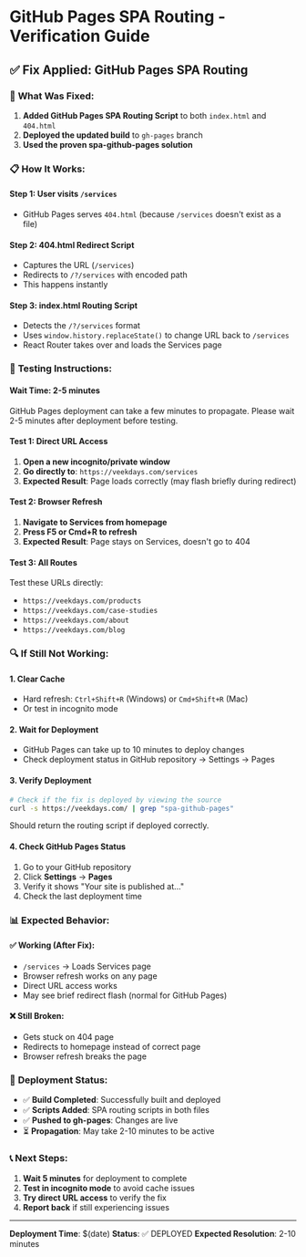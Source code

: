 # GitHub Pages SPA Routing - Verification Guide

## ✅ **Fix Applied: GitHub Pages SPA Routing**

### 🔧 **What Was Fixed:**

1. **Added GitHub Pages SPA Routing Script** to both `index.html` and `404.html`
2. **Deployed the updated build** to `gh-pages` branch
3. **Used the proven spa-github-pages solution**

### 📋 **How It Works:**

#### **Step 1: User visits `/services`**
- GitHub Pages serves `404.html` (because `/services` doesn't exist as a file)

#### **Step 2: 404.html Redirect Script**
- Captures the URL (`/services`)
- Redirects to `/?/services` with encoded path
- This happens instantly

#### **Step 3: index.html Routing Script**
- Detects the `/?/services` format
- Uses `window.history.replaceState()` to change URL back to `/services`
- React Router takes over and loads the Services page

### 🚀 **Testing Instructions:**

#### **Wait Time: 2-5 minutes**
GitHub Pages deployment can take a few minutes to propagate. Please wait 2-5 minutes after deployment before testing.

#### **Test 1: Direct URL Access**
1. **Open a new incognito/private window**
2. **Go directly to**: `https://veekdays.com/services`
3. **Expected Result**: Page loads correctly (may flash briefly during redirect)

#### **Test 2: Browser Refresh**
1. **Navigate to Services from homepage**
2. **Press F5 or Cmd+R to refresh**
3. **Expected Result**: Page stays on Services, doesn't go to 404

#### **Test 3: All Routes**
Test these URLs directly:
- `https://veekdays.com/products`
- `https://veekdays.com/case-studies`
- `https://veekdays.com/about`
- `https://veekdays.com/blog`

### 🔍 **If Still Not Working:**

#### **1. Clear Cache**
- Hard refresh: `Ctrl+Shift+R` (Windows) or `Cmd+Shift+R` (Mac)
- Or test in incognito mode

#### **2. Wait for Deployment**
- GitHub Pages can take up to 10 minutes to deploy changes
- Check deployment status in GitHub repository → Settings → Pages

#### **3. Verify Deployment**
```bash
# Check if the fix is deployed by viewing the source
curl -s https://veekdays.com/ | grep "spa-github-pages"
```
Should return the routing script if deployed correctly.

#### **4. Check GitHub Pages Status**
1. Go to your GitHub repository
2. Click **Settings** → **Pages**
3. Verify it shows "Your site is published at..."
4. Check the last deployment time

### 📊 **Expected Behavior:**

#### **✅ Working (After Fix):**
- `/services` → Loads Services page
- Browser refresh works on any page
- Direct URL access works
- May see brief redirect flash (normal for GitHub Pages)

#### **❌ Still Broken:**
- Gets stuck on 404 page
- Redirects to homepage instead of correct page
- Browser refresh breaks the page

### 🎯 **Deployment Status:**

- ✅ **Build Completed**: Successfully built and deployed
- ✅ **Scripts Added**: SPA routing scripts in both files
- ✅ **Pushed to gh-pages**: Changes are live
- ⏳ **Propagation**: May take 2-10 minutes to be active

### 📞 **Next Steps:**

1. **Wait 5 minutes** for deployment to complete
2. **Test in incognito mode** to avoid cache issues
3. **Try direct URL access** to verify the fix
4. **Report back** if still experiencing issues

---
**Deployment Time**: $(date)
**Status**: ✅ DEPLOYED
**Expected Resolution**: 2-10 minutes 